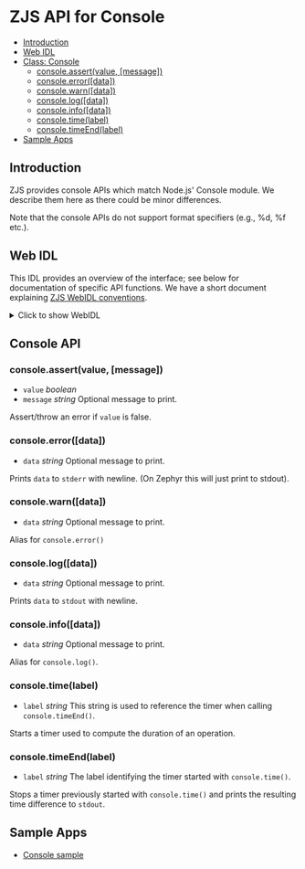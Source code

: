 ZJS API for Console
==================

* [Introduction](#introduction)
* [Web IDL](#web-idl)
* [Class: Console](#console-api)
  * [console.assert(value, [message])](#consoleassertvalue-message)
  * [console.error([data])](#consoleerrordata)
  * [console.warn([data])](#consolewarndata)
  * [console.log([data])](#consolelogdata)
  * [console.info([data])](#consoleinfodata)
  * [console.time(label)](#consoletimelabel)
  * [console.timeEnd(label)](#consoletimeendlabel)
* [Sample Apps](#sample-apps)

Introduction
------------
ZJS provides console APIs which match Node.js' Console module. We
describe them here as there could be minor differences.

Note that the console APIs do not support format specifiers (e.g., %d, %f etc.).

Web IDL
-------
This IDL provides an overview of the interface; see below for
documentation of specific API functions.  We have a short document
explaining [ZJS WebIDL conventions](Notes_on_WebIDL.md).

<details>
<summary>Click to show WebIDL</summary>
<pre>
// require returns a Console object
// var console = require('console');<p><p>[ReturnFromRequire]
interface Console {
    void assert(boolean value, optional string message);
    void error(optional string data);
    void warn(optional string data);
    void log(optional string data);
    void info(optional string data);
    void time(string label);
    void timeEnd(string label);
};</pre>
</details>

Console API
-----------

### console.assert(value, [message])
* `value` *boolean*
*  `message` *string* Optional message to print.

Assert/throw an error if `value` is false.

### console.error([data])
* `data` *string* Optional message to print.

Prints `data` to `stderr` with newline. (On Zephyr this will just print to stdout).

### console.warn([data])
* `data` *string* Optional message to print.

Alias for `console.error()`

### console.log([data])
* `data` *string* Optional message to print.

Prints `data` to `stdout` with newline.

### console.info([data])
* `data` *string* Optional message to print.

Alias for `console.log()`.

### console.time(label)
* `label` *string* This string is used to reference the timer when calling `console.timeEnd()`.

Starts a timer used to compute the duration of an operation.

### console.timeEnd(label)
* `label` *string* The label identifying the timer started with `console.time()`.

Stops a timer previously started with `console.time()` and prints the resulting time difference to `stdout`.

Sample Apps
-----------
* [Console sample](../samples/tests/Console.js)
